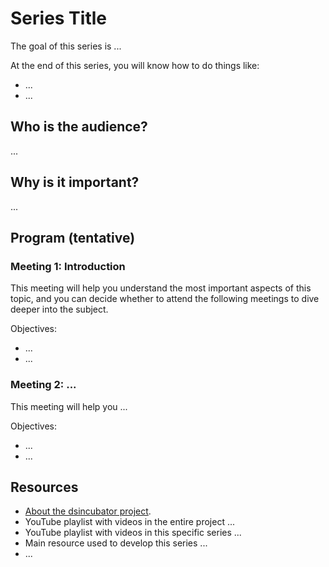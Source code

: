 # Series Title

The goal of this series is ...

At the end of this series, you will know how to do things like:

* ...
* ...

## Who is the audience?

...

## Why is it important?

...

## Program (tentative)

### Meeting 1: Introduction

This meeting will help you understand the most important aspects of this topic, and you can decide whether to attend the following meetings to dive deeper into the subject.

Objectives:

* ...
* ...

### Meeting 2: ...

This meeting will help you ...

Objectives:

* ...
* ...

## Resources

* [About the dsincubator project](https://github.com/dsincubator).
* YouTube playlist with videos in the entire project ...
* YouTube playlist with videos in this specific series ...
* Main resource used to develop this series ...
* ...
